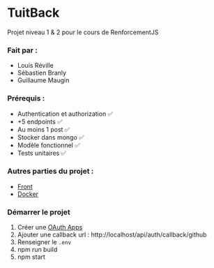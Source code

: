 # TuitBack

Projet niveau 1 & 2 pour le cours de RenforcementJS

### Fait par :

- Louis Réville
- Sébastien Branly
- Guillaume Maugin

### Prérequis :

- Authentication et authorization ✅
- +5 endpoints ✅
- Au moins 1 post ✅
- Stocker dans mongo ✅
- Modèle fonctionnel ✅
- Tests unitaires ✅

### Autres parties du projet :

- [Front](https://github.com/Hydevs-Corp/TuitFront)
- [Docker](https://github.com/Hydevs-Corp/TuitCompose.git)

### Démarrer le projet

1. Créer une [OAuth Apps](https://github.com/settings/developers)
2. Ajouter une callback url : http://localhost/api/auth/callback/github
3. Renseigner le `.env`
4. npm run build
5. npm start
